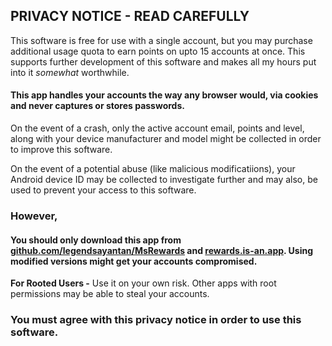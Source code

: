 ## PRIVACY NOTICE - READ CAREFULLY
This software is free for use with a single account, but you may purchase additional usage quota to earn points on upto 15 accounts at once. This supports further development of this software and makes all my hours put into it _somewhat_ worthwhile.
#### This app handles your accounts the way any browser would, via cookies and never captures or stores passwords.
On the event of a crash, only the active account email, points and level, along with your device manufacturer and model might be collected in order to improve this software.

On the event of a potential abuse (like malicious modificatiions), your Android device ID may be collected to investigate further and may also, be used to prevent your access to this software.
### However,
 #### You should only download this app from [github.com/legendsayantan/MsRewards](https://github.com/legendsayantan/msrewards/releases/latest) and [rewards.is-an.app](https://rewards.is-an.app). Using modified versions might get your accounts compromised.
**For Rooted Users -**
Use it on your own risk. Other apps with root permissions may be able to steal your accounts.

### You must agree with this privacy notice in order to use this software.
